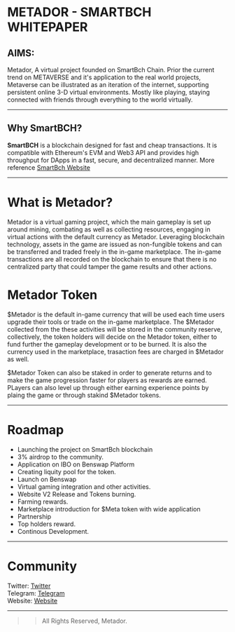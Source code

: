 # METADOR - SMARTBCH  WHITEPAPER

## AIMS:

Metador, A virtual project founded on SmartBch Chain. Prior the current trend on METAVERSE and it's application to the real world projects, Metaverse can be illustrated as an iteration of the internet, supporting persistent online 3-D virtual environments. Mostly like playing, staying connected with friends through everything to the world virtually.

****

## Why SmartBCH?

**SmartBCH** is a blockchain designed for fast and cheap transactions. It is compatible with Ethereum's EVM and Web3 API and provides high throughput for DApps in a fast, secure, and decentralized manner. More reference [SmartBch Website](https://smartbch.org/ "SmartBch Website")

****

# What is Metador?  
Metador is a virtual gaming project, which the main gameplay is set up around mining, combating as well as collecting resources, engaging in virtual actions with the default currency as Metador. Leveraging blockchain technology, assets in the game are issued as non-fungible tokens and can be transferred and traded freely in the in-game marketplace. The in-game transactions are all recorded on the blockchain to ensure that there is no centralized party that could tamper the game results and other actions.

# Metador Token
$Metador is the default in-game currency that will be used each time users upgrade their tools or trade on the in-game marketplace. The $Metador collected from the these activities will be stored in the community reserve, collectively, the token holders will decide on the Metador token, either to fund further the gameplay development or to be burned. It is also the currency used in the marketplace, trasaction fees are charged in $Metador as well.

$Metador Token can also be staked in order to generate returns and to make the game progression faster for players as rewards are earned. PLayers can also level up through either earning experience points by plaing the game or through stakind $Metador tokens.

****

# Roadmap

* Launching the project on SmartBch blockchain
* 3% airdrop to the community.
* Application on IBO on Benswap Platform
* Creating liquity pool for the token.
* Launch on Benswap
* Virtual gaming integration and other activities.
* Website V2 Release and Tokens burning.
* Farming rewards.
* Marketplace introduction for $Meta token with wide application
* Partnership
* Top holders reward.
* Continous Development.

****

# Community
Twitter: [Twitter](https://twitter.com/Metador_SBCH) \
Telegram: [Telegram](https://t.me/metadorSBCH) \
Website: [Website](https://smetador.space/) 

****

>> All Rights Reserved, Metador.
